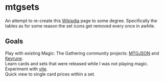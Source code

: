 # mtgsets
An attempt to re-create this [Wikipdia](https://en.wikipedia.org/wiki/List_of_Magic:_The_Gathering_sets#Expansion_sets) page to some degree.  Specifically the tables as for some reason the set icons get removed every once in awhile.

## Goals
Play with existing Magic: The Gathering community projects: [MTGJSON](https://mtgjson.com/) and [Keyrune](https://keyrune.andrewgioia.com/index.html).  
Learn cards and sets that were released while I was not playing magic.  
Experiment with [vite](https://www.npmjs.com/package/vite).  
Quick view to single card prices within a set.  
